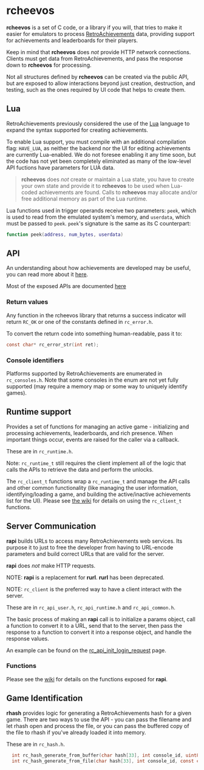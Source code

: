 # **rcheevos**

**rcheevos** is a set of C code, or a library if you will, that tries to make it easier for emulators to process [RetroAchievements](https://retroachievements.org) data, providing support for achievements and leaderboards for their players.

Keep in mind that **rcheevos** does *not* provide HTTP network connections. Clients must get data from RetroAchievements, and pass the response down to **rcheevos** for processing.

Not all structures defined by **rcheevos** can be created via the public API, but are exposed to allow interactions beyond just creation, destruction, and testing, such as the ones required by UI code that helps to create them.

## Lua

RetroAchievements previously considered the use of the [Lua](https://www.lua.org) language to expand the syntax supported for creating achievements.

To enable Lua support, you must compile with an additional compilation flag: `HAVE_LUA`, as neither the backend nor the UI for editing achievements are currently Lua-enabled. We do not foresee enabling it any time soon, but the code has not yet been completely eliminated as many of the low-level API fuctions have parameters for LUA data.

> **rcheevos** does *not* create or maintain a Lua state, you have to create your own state and provide it to **rcheevos** to be used when Lua-coded achievements are found. Calls to **rcheevos** may allocate and/or free additional memory as part of the Lua runtime.

Lua functions used in trigger operands receive two parameters: `peek`, which is used to read from the emulated system's memory, and `userdata`, which must be passed to `peek`. `peek`'s signature is the same as its C counterpart:

```lua
function peek(address, num_bytes, userdata)
```

## API

An understanding about how achievements are developed may be useful, you can read more about it [here](https://docs.retroachievements.org/developer-docs/).

Most of the exposed APIs are documented [here](https://github.com/RetroAchievements/rcheevos/wiki)

### Return values

Any function in the rcheevos library that returns a success indicator will return `RC_OK` or one of the constants defined in `rc_error.h`.

To convert the return code into something human-readable, pass it to:
```c
const char* rc_error_str(int ret);
```

### Console identifiers

Platforms supported by RetroAchievements are enumerated in `rc_consoles.h`. Note that some consoles in the enum are not yet fully supported (may require a memory map or some way to uniquely identify games).

## Runtime support

Provides a set of functions for managing an active game - initializing and processing achievements, leaderboards, and rich presence. When important things occur, events are raised for the caller via a callback.

These are in `rc_runtime.h`.

Note: `rc_runtime_t` still requires the client implement all of the logic that calls the APIs to retrieve the data and perform the unlocks.

The `rc_client_t` functions wrap a `rc_runtime_t` and manage the API calls and other common functionality (like managing the user information, identifying/loading a game, and building the active/inactive achievements list for the UI). Please see [the wiki](https://github.com/RetroAchievements/rcheevos/wiki/rc_client-integration) for details on using the `rc_client_t` functions.

## Server Communication

**rapi** builds URLs to access many RetroAchievements web services. Its purpose it to just to free the developer from having to URL-encode parameters and build correct URLs that are valid for the server.

**rapi** does *not* make HTTP requests.

NOTE: **rapi** is a replacement for **rurl**. **rurl** has been deprecated.

NOTE: `rc_client` is the preferred way to have a client interact with the server.

These are in `rc_api_user.h`, `rc_api_runtime.h` and `rc_api_common.h`.

The basic process of making an **rapi** call is to initialize a params object, call a function to convert it to a URL, send that to the server, then pass the response to a function to convert it into a response object, and handle the response values.

An example can be found on the [rc_api_init_login_request](https://github.com/RetroAchievements/rcheevos/wiki/rc_api_init_login_request#example) page.

### Functions

Please see the [wiki](https://github.com/RetroAchievements/rcheevos/wiki) for details on the functions exposed for **rapi**.

## Game Identification

**rhash** provides logic for generating a RetroAchievements hash for a given game. There are two ways to use the API - you can pass the filename and let rhash open and process the file, or you can pass the buffered copy of the file to rhash if you've already loaded it into memory.

These are in `rc_hash.h`.

```c
  int rc_hash_generate_from_buffer(char hash[33], int console_id, uint8_t* buffer, size_t buffer_size);
  int rc_hash_generate_from_file(char hash[33], int console_id, const char* path);
```
